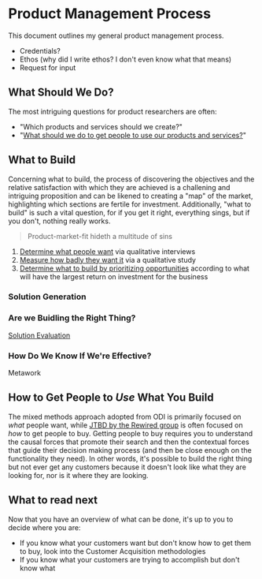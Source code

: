 # Product Management Process
This document outlines my general product management process. 
+ Credentials?
+ Ethos (why did I write ethos? I don't even know what that means)
+ Request for input
## What Should We Do?
The most intriguing questions for product researchers are often:
+ "Which products and services should we create?"
+ "[What should we do to get people to use our products and services?](https://github.com/charlesrogers/product_research/blob/master/README.md#how-to-get-people-to-use-what-you-build)"
## What to Build
Concerning what to build, the process of discovering the objectives and the relative satisfaction with which they are achieved is a challening and intriguing proposition and can be likened to creating a "map" of the market, highlighting which sections are fertile for investment. Additionally, "what to build" is such a vital question, for if you get it right, everything sings, but if you don't, nothing really works.
> Product-market-fit hideth a multitude of sins
1. [Determine what people want](https://github.com/charlesrogers/product_research/blob/master/qualitative_research/discover_objectives.md) via qualitative interviews
2. [Measure how badly they want it](https://github.com/charlesrogers/product_research/blob/master/quantitative_research/survey_creation.md) via a qualitative study
3. [Determine what to build by prioritizing opportunities](https://github.com/charlesrogers/product_research/blob/master/product_prioritization.md) according to what will have the largest return on investment for the business

### Solution Generation

### Are we Buidling the Right Thing?
[Solution Evaluation](https://github.com/charlesrogers/product_research/blob/master/evaluative_research.md)
### How Do We Know If We're Effective?
Metawork
## How to Get People to *Use* What You Build
The mixed methods approach adopted from ODI is primarily focused on *what* people want, while [JTBD by the Rewired group](https://github.com/charlesrogers/product_research/blob/master/customers_acquisition.md) is often focused on *how* to get people to buy.
Getting people to buy requires you to understand the causal forces that promote their search and then the contextual forces that guide their decision making process (and then be close enough on the functionality they need). In other words, it's possible to build the right thing but not ever get any customers because it doesn't look like what they are looking for, nor is it where they are looking.

## What to read next
Now that you have an overview of what can be done, it's up to you to decide where you are:
+ If you know what your customers want but don't know how to get them to buy, look into the Customer Acquisition methodologies
+ If you know what your customers are trying to accomplish but don't know what 
